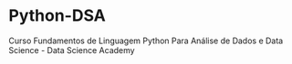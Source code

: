 # Python-DSA
 Curso Fundamentos de Linguagem Python Para Análise de Dados e Data Science - Data Science Academy
